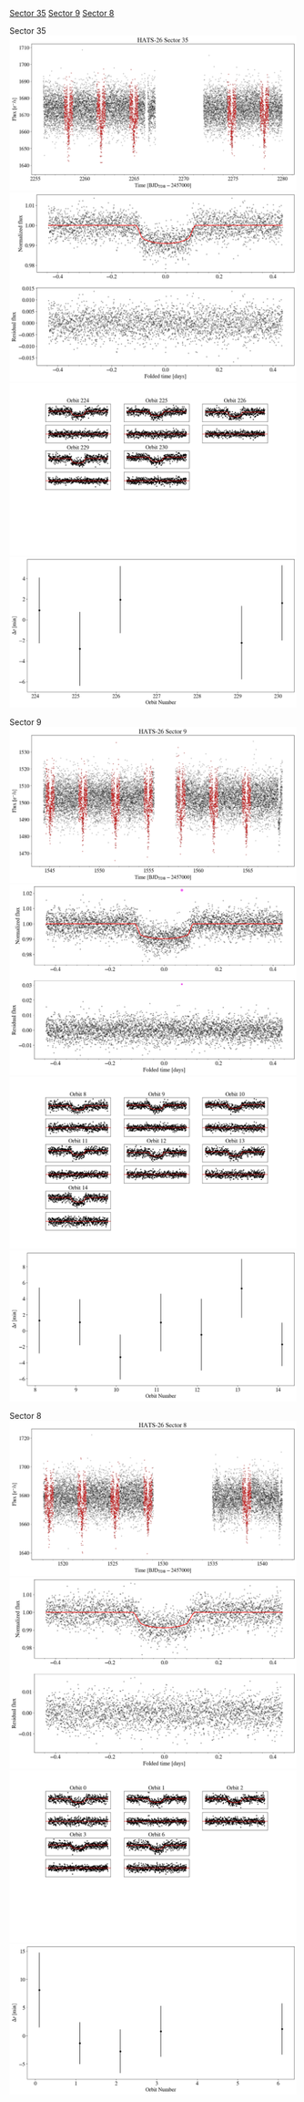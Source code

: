 [Sector 35](#sector35)
[Sector 9](#sector9)
[Sector 8](#sector8)

<a name = "sector35"></a>
Sector 35
![alt text](/tt/HATS-26_Sector_35/HATS-26_Sector_35_a_TimeSeries.png)
![alt text](/tt/HATS-26_Sector_35/HATS-26_Sector_35_b_FoldedLightCurve.png)
![alt text](/tt/HATS-26_Sector_35/HATS-26_Sector_35_b_IndividualTransitsWithFit.png)
![alt text](/tt/HATS-26_Sector_35/HATS-26_Sector_35_c_TimingResiduals.png)

<a name = "sector9"></a>
Sector 9
![alt text](/tt/HATS-26_Sector_9/HATS-26_Sector_9_a_TimeSeries.png)
![alt text](/tt/HATS-26_Sector_9/HATS-26_Sector_9_b_FoldedLightCurve.png)
![alt text](/tt/HATS-26_Sector_9/HATS-26_Sector_9_b_IndividualTransitsWithFit.png)
![alt text](/tt/HATS-26_Sector_9/HATS-26_Sector_9_c_TimingResiduals.png)

<a name = "sector8"></a>
Sector 8
![alt text](/tt/HATS-26_Sector_8/HATS-26_Sector_8_a_TimeSeries.png)
![alt text](/tt/HATS-26_Sector_8/HATS-26_Sector_8_b_FoldedLightCurve.png)
![alt text](/tt/HATS-26_Sector_8/HATS-26_Sector_8_b_IndividualTransitsWithFit.png)
![alt text](/tt/HATS-26_Sector_8/HATS-26_Sector_8_c_TimingResiduals.png)


